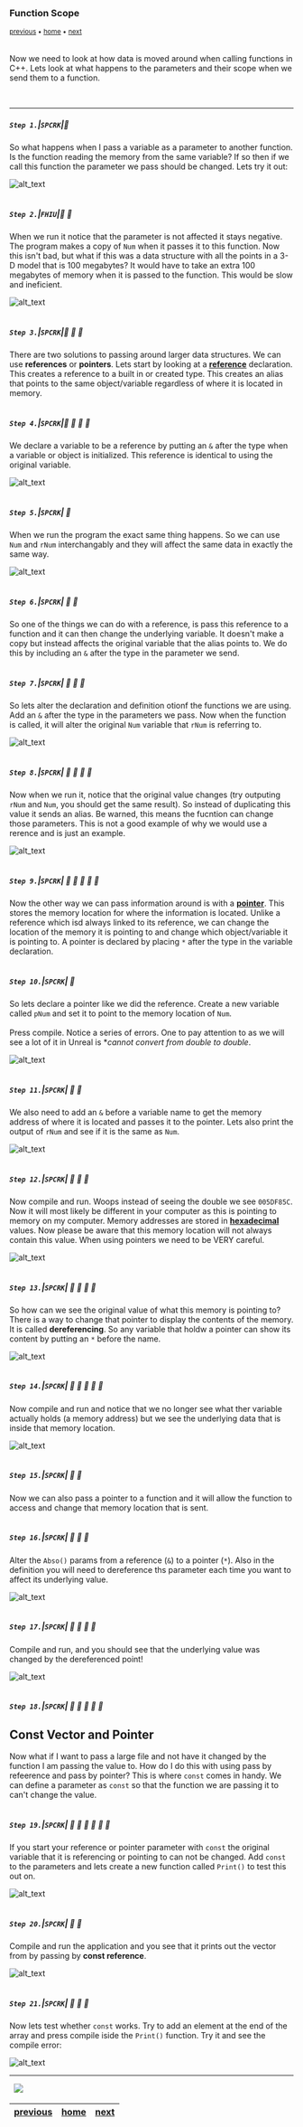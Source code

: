 <img src="https://via.placeholder.com/1000x4/45D7CA/45D7CA" alt="drawing" height="4px"/>

### Function Scope

<sub>[previous](../) • [home](../README.md#user-content-gms2-top-down-shooter) • [next](../)</sub>

<img src="https://via.placeholder.com/1000x4/45D7CA/45D7CA" alt="drawing" height="4px"/>

Now we need to look at how data is moved around when calling functions in C++.  Lets look at what happens to the parameters and their scope when we send them to a function.

<br>

---


##### `Step 1.`\|`SPCRK`|:small_blue_diamond:

So what happens when I pass a variable as a parameter to another function.  Is the function reading the memory from the same variable?  If so then if we call this function the parameter we pass should be changed.  Lets try it out:

![alt_text](images/PassByValue.jpg.jpg)

<img src="https://via.placeholder.com/500x2/45D7CA/45D7CA" alt="drawing" height="2px" alt = ""/>

##### `Step 2.`\|`FHIU`|:small_blue_diamond: :small_blue_diamond: 

When we run it notice that the parameter is not affected it stays negative.  The program makes a copy of `Num` when it passes it to this function.  Now this isn't bad, but what if this was a data structure with all the points in a 3-D model that is 100 megabytes?  It would have to take an extra 100 megabytes of memory when it is passed to the function.  This would be slow and ineficient. 

![alt_text](images/ExecutePassByValue.jpg.jpg)

<img src="https://via.placeholder.com/500x2/45D7CA/45D7CA" alt="drawing" height="2px" alt = ""/>

##### `Step 3.`\|`SPCRK`|:small_blue_diamond: :small_blue_diamond: :small_blue_diamond:

There are two solutions to passing around larger data structures.  We can use **references** or **pointers**. Lets start by looking at a **[reference](https://en.cppreference.com/w/cpp/language/reference)** declaration.  This creates a reference to a built in or created type. This creates an alias that points to the same object/variable regardless of where it is located in memory.

<img src="https://via.placeholder.com/500x2/45D7CA/45D7CA" alt="drawing" height="2px" alt = ""/>

##### `Step 4.`\|`SPCRK`|:small_blue_diamond: :small_blue_diamond: :small_blue_diamond: :small_blue_diamond:

We declare a variable to be a reference by putting an `&` after the type when a variable or object is initialized. This reference is identical to using the original variable.  

![alt_text](images/AbsoRNum.jpg.jpg)

<img src="https://via.placeholder.com/500x2/45D7CA/45D7CA" alt="drawing" height="2px" alt = ""/>

##### `Step 5.`\|`SPCRK`| :small_orange_diamond:

When we run the program the exact same thing happens. So we can use `Num` and `rNum` interchangably and they will affect the same data in exactly the same way.

![alt_text](images/ReferenceJustLIkeUsingVariableRun.jpg)

<img src="https://via.placeholder.com/500x2/45D7CA/45D7CA" alt="drawing" height="2px" alt = ""/>

##### `Step 6.`\|`SPCRK`| :small_orange_diamond: :small_blue_diamond:

So one of the things we can do with a reference, is pass this reference to a function and it can then change the underlying variable.  It doesn't make a copy but instead affects the original variable that the alias points to.  We do this by including an `&` after the type in the parameter we send.

<img src="https://via.placeholder.com/500x2/45D7CA/45D7CA" alt="drawing" height="2px" alt = ""/>

##### `Step 7.`\|`SPCRK`| :small_orange_diamond: :small_blue_diamond: :small_blue_diamond:

So lets alter the declaration and definition otionf the functions we are using.  Add an `&` after the type in the parameters we pass.  Now when the function is called, it will alter the original `Num` variable that `rNum` is referring to.

![alt_text](images/FunctionPassByReference.jpg)

<img src="https://via.placeholder.com/500x2/45D7CA/45D7CA" alt="drawing" height="2px" alt = ""/>

##### `Step 8.`\|`SPCRK`| :small_orange_diamond: :small_blue_diamond: :small_blue_diamond: :small_blue_diamond:

Now when we run it, notice that the original value changes (try outputing `rNum` and `Num`, you should get the same result). So instead of duplicating this value it sends an alias.  Be warned, this means the fucntion can change those parameters. This is not a good example of why we would use a rerence and is just an example.

![alt_text](images/PassByReferenceRun.jpg)

<img src="https://via.placeholder.com/500x2/45D7CA/45D7CA" alt="drawing" height="2px" alt = ""/>

##### `Step 9.`\|`SPCRK`| :small_orange_diamond: :small_blue_diamond: :small_blue_diamond: :small_blue_diamond: :small_blue_diamond:

Now the other way we can pass information around is with a **[pointer](http://www.cplusplus.com/doc/tutorial/pointers/)**.  This stores the memory location for where the information is located.  Unlike a reference which isd always linked to its reference, we can change the location of the memory it is pointing to and change which object/variable it is pointing to.  A pointer is declared by placing `*` after the type in the variable declaration.  

<img src="https://via.placeholder.com/500x2/45D7CA/45D7CA" alt="drawing" height="2px" alt = ""/>

##### `Step 10.`\|`SPCRK`| :large_blue_diamond:

So lets declare a pointer like we did the reference.  Create a new variable called `pNum` and set it to point to the memory location of `Num`.<br><br>Press compile.  Notice a series of errors.  One to pay attention to as we will see a lot of it in Unreal is **cannot convert from double to double*. 

![alt_text](images/ErrorSettingPointer.jpg)

<img src="https://via.placeholder.com/500x2/45D7CA/45D7CA" alt="drawing" height="2px" alt = ""/>

##### `Step 11.`\|`SPCRK`| :large_blue_diamond: :small_blue_diamond: 

We also need to add an `&` before a variable name to get the memory address of where it is located and passes it to the pointer. Lets also print the output of `rNum` and see if it is the same as `Num`.

![alt_text](images/PrintRNum.jpg)

<img src="https://via.placeholder.com/500x2/45D7CA/45D7CA" alt="drawing" height="2px" alt = ""/>


##### `Step 12.`\|`SPCRK`| :large_blue_diamond: :small_blue_diamond: :small_blue_diamond: 

Now compile and run. Woops instead of seeing the double we see `005DF85C`.  Now it will most likely be different in your computer as this is pointing to memory on my computer.  Memory addresses are stored in **[hexadecimal](https://en.wikipedia.org/wiki/Hexadecimal)** values. Now please be aware that this memory location will not always contain this value. When using pointers we need to be VERY careful.

![alt_text](images/RunPrintPointer.jpg)

<img src="https://via.placeholder.com/500x2/45D7CA/45D7CA" alt="drawing" height="2px" alt = ""/>

##### `Step 13.`\|`SPCRK`| :large_blue_diamond: :small_blue_diamond: :small_blue_diamond:  :small_blue_diamond: 

So how can we see the original value of what this memory is pointing to?  There is a way to change that pointer to display the contents of the memory.  It is called **dereferencing**.  So any variable that holdw a pointer can show its content by putting an `*` before the name.

![alt_text](images/DereferenceP1.jpg)

<img src="https://via.placeholder.com/500x2/45D7CA/45D7CA" alt="drawing" height="2px" alt = ""/>

##### `Step 14.`\|`SPCRK`| :large_blue_diamond: :small_blue_diamond: :small_blue_diamond: :small_blue_diamond:  :small_blue_diamond: 

Now compile and run and notice that we no longer see what ther variable actually holds (a memory address) but we see the underlying data that is inside that memory location.

![alt_text](images/DereferencedVariableRun.jpg.jpg)

<img src="https://via.placeholder.com/500x2/45D7CA/45D7CA" alt="drawing" height="2px" alt = ""/>

##### `Step 15.`\|`SPCRK`| :large_blue_diamond: :small_orange_diamond: 

Now we can also pass a pointer to a function and it will allow the function to access and change that memory location that is sent.

<img src="https://via.placeholder.com/500x2/45D7CA/45D7CA" alt="drawing" height="2px" alt = ""/>

##### `Step 16.`\|`SPCRK`| :large_blue_diamond: :small_orange_diamond:   :small_blue_diamond: 

Alter the `Abso()` params from a reference (`&`) to a pointer (`*`).  Also in the definition you will need to dereference ths parameter each time you want to affect its underlying value.

![alt_text](images/PassByPointer.jpg)

<img src="https://via.placeholder.com/500x2/45D7CA/45D7CA" alt="drawing" height="2px" alt = ""/>

##### `Step 17.`\|`SPCRK`| :large_blue_diamond: :small_orange_diamond: :small_blue_diamond: :small_blue_diamond:

Compile and run, and you should see that the underlying value was changed by the dereferenced point!

![alt_text](images/PassByPointerRunning.jpg)

<img src="https://via.placeholder.com/500x2/45D7CA/45D7CA" alt="drawing" height="2px" alt = ""/>

##### `Step 18.`\|`SPCRK`| :large_blue_diamond: :small_orange_diamond: :small_blue_diamond: :small_blue_diamond: :small_blue_diamond:

## Const Vector and Pointer
Now what if I want to pass a large file and not have it changed by the function I am passing the value to.  How do I do this with using pass by refeerence and pass by pointer?  This is where `const` comes in handy.  We can define a parameter as `const` so that the function we are passing it to can't change the value.


<img src="https://via.placeholder.com/500x2/45D7CA/45D7CA" alt="drawing" height="2px" alt = ""/>

##### `Step 19.`\|`SPCRK`| :large_blue_diamond: :small_orange_diamond: :small_blue_diamond: :small_blue_diamond: :small_blue_diamond: :small_blue_diamond:

If you start your reference or pointer parameter with `const` the original variable that it is referencing or pointing to can not be changed.  Add `const` to the parameters and lets create a new function called `Print()` to test this out on.

![alt_text](images/PassVectorAsConst.jpg)

<img src="https://via.placeholder.com/500x2/45D7CA/45D7CA" alt="drawing" height="2px" alt = ""/>

##### `Step 20.`\|`SPCRK`| :large_blue_diamond: :large_blue_diamond:

Compile and run the application and you see that it prints out the vector from by passing by **const reference**.

![alt_text](images/PassConstVector.jpg)

<img src="https://via.placeholder.com/500x2/45D7CA/45D7CA" alt="drawing" height="2px" alt = ""/>

##### `Step 21.`\|`SPCRK`| :large_blue_diamond: :large_blue_diamond: :small_blue_diamond:

Now lets test whether `const` works.  Try to add an element at the end of the array and press compile iside the `Print()` function.  Try it and see the compile error:

![alt_text](images/FunctionCantChangeValue.jpg)

___


<img src="https://via.placeholder.com/1000x4/dba81a/dba81a" alt="drawing" height="4px" alt = ""/>

<img src="https://via.placeholder.com/1000x100/45D7CA/000000/?text=Next Up - ADD NEXT PAGE">

<img src="https://via.placeholder.com/1000x4/dba81a/dba81a" alt="drawing" height="4px" alt = ""/>

| [previous](../)| [home](../README.md#user-content-gms2-top-down-shooter) | [next](../)|
|---|---|---|
